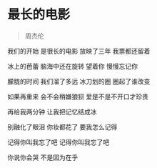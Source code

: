 # 最长的电影
> 周杰伦

我们的开始 是很长的电影 放映了三年 我票都还留着

冰上的芭蕾 脑海中还在旋转 望着你 慢慢忘记你

朦胧的时间 我们溜了多远 冰刀划的圈 圈起了谁改变

如果再重来 会不会稍嫌狼狈 爱是不是不开口才珍贵

再给我两分钟 让我把记忆结成冰

别融化了眼泪 你妆都花了 要我怎么记得

记得你叫我忘了吧 记得你叫我忘了吧

你说你会哭 不是因为在乎